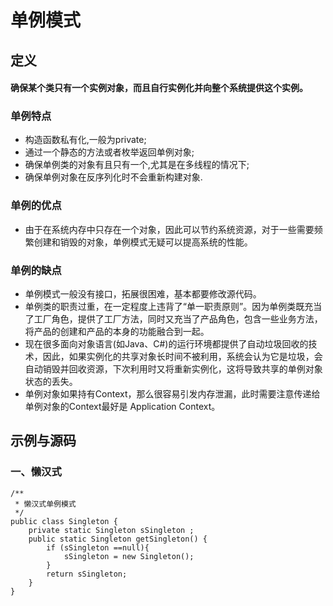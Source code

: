 # 单例模式
## 定义
#### 确保某个类只有一个实例对象，而且自行实例化并向整个系统提供这个实例。

### 单例特点
 - 构造函数私有化,一般为private;
 - 通过一个静态的方法或者枚举返回单例对象;
 - 确保单例类的对象有且只有一个,尤其是在多线程的情况下;
 - 确保单例对象在反序列化时不会重新构建对象.

### 单例的优点
 - 由于在系统内存中只存在一个对象，因此可以节约系统资源，对于一些需要频繁创建和销毁的对象，单例模式无疑可以提高系统的性能。

### 单例的缺点
 - 单例模式一般没有接口，拓展很困难，基本都要修改源代码。
 - 单例类的职责过重，在一定程度上违背了“单一职责原则”。因为单例类既充当了工厂角色，提供了工厂方法，同时又充当了产品角色，包含一些业务方法，将产品的创建和产品的本身的功能融合到一起。
 - 现在很多面向对象语言(如Java、C#)的运行环境都提供了自动垃圾回收的技术，因此，如果实例化的共享对象长时间不被利用，系统会认为它是垃圾，会自动销毁并回收资源，下次利用时又将重新实例化，这将导致共享的单例对象状态的丢失。
 - 单例对象如果持有Context，那么很容易引发内存泄漏，此时需要注意传递给单例对象的Context最好是 Application Context。
 
## 示例与源码

### 一、懒汉式

```
/**
 * 懒汉式单例模式
 */
public class Singleton {
    private static Singleton sSingleton ;
    public static Singleton getSingleton() {
        if (sSingleton ==null){
            sSingleton = new Singleton();
        }
        return sSingleton;
    }
}
```
